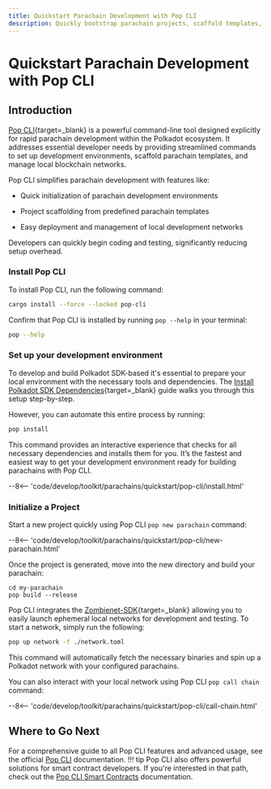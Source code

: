 ```yaml
---
title: Quickstart Parachain Development with Pop CLI
description: Quickly bootstrap parachain projects, scaffold templates, deploy local networks, and streamline development workflows using Pop CLI.
---
```


# Quickstart Parachain Development with Pop CLI

## Introduction

[Pop CLI](https://onpop.io/cli/){target=\_blank} is a powerful command-line tool designed explicitly for rapid parachain development within the Polkadot ecosystem. It addresses essential developer needs by providing streamlined commands to set up development environments, scaffold parachain templates, and manage local blockchain networks.

Pop CLI simplifies parachain development with features like:

- Quick initialization of parachain development environments

- Project scaffolding from predefined parachain templates

- Easy deployment and management of local development networks

Developers can quickly begin coding and testing, significantly reducing setup overhead.

### Install Pop CLI

To install Pop CLI, run the following command:

```bash
cargo install --force --locked pop-cli
```

Confirm that Pop CLI is installed by running `pop --help` in your terminal:

```bash
pop --help
```

### Set up your development environment

To develop and build Polkadot SDK-based it's essential to prepare your local environment with the necessary tools and dependencies. The [Install Polkadot SDK Dependencies](/develop/parachains/install-polkadot-sdk/){target=\_blank} guide walks you through this setup step-by-step.

However, you can automate this entire process by running:

```bash
pop install
```

This command provides an interactive experience that checks for all necessary dependencies and installs them for you. It’s the fastest and easiest way to get your development environment ready for building parachains with Pop CLI.

--8<-- 'code/develop/toolkit/parachains/quickstart/pop-cli/install.html'

### Initialize a Project

Start a new project quickly using Pop CLI `pop new parachain` command:

--8<-- 'code/develop/toolkit/parachains/quickstart/pop-cli/new-parachain.html'

Once the project is generated, move into the new directory and build your parachain:

```
cd my-parachain
pop build --release
```

Pop CLI integrates the [Zombienet-SDK](https://github.com/paritytech/zombienet-sdk){target=\_blank} allowing you to easily launch ephemeral local networks for development and testing. To start a network, simply run the following:

```bash
pop up network -f ./network.toml
```

This command will automatically fetch the necessary binaries and spin up a Polkadot network with your configured parachains.

You can also interact with your local network using Pop CLI `pop call chain` command:

--8<-- 'code/develop/toolkit/parachains/quickstart/pop-cli/call-chain.html'

## Where to Go Next

For a comprehensive guide to all Pop CLI features and advanced usage, see the official [Pop CLI](https://learn.onpop.io/appchains) documentation. 
!!! tip
    Pop CLI also offers powerful solutions for smart contract developers. If you're interested in that path, check out the [Pop CLI Smart Contracts](https://learn.onpop.io/contracts) documentation.